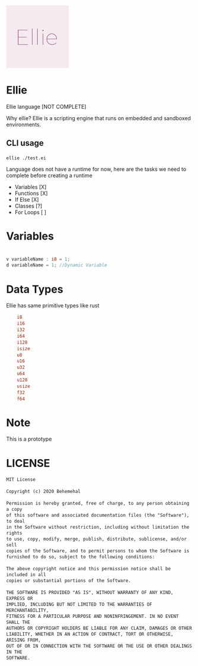 ![icon](./picture/TextIcon/EllieTextIcon@0,33x.png)

# Ellie
Ellie language [NOT COMPLETE]

Why ellie? Ellie is a scripting engine that runs on embedded and sandboxed environments.

## CLI usage

`ellie ./test.ei`

Language does not have a runtime for now, here are the tasks we need to complete before creating a runtime

- Variables [X]
- Functions [X]
- If Else   [X]
- Classes   [?]
- For Loops [ ]

# Variables

```rust

v variableName : i8 = 1;
d variableName = 1; //Dynamic Variable

```

# Data Types

Ellie has same primitive types like rust

```rust
    i8
    i16
    i32
    i64
    i128
    isize
    u8
    u16
    u32
    u64
    u128
    usize
    f32
    f64
```


# Note
This is a prototype

# LICENSE

```
MIT License

Copyright (c) 2020 Behemehal

Permission is hereby granted, free of charge, to any person obtaining a copy
of this software and associated documentation files (the "Software"), to deal
in the Software without restriction, including without limitation the rights
to use, copy, modify, merge, publish, distribute, sublicense, and/or sell
copies of the Software, and to permit persons to whom the Software is
furnished to do so, subject to the following conditions:

The above copyright notice and this permission notice shall be included in all
copies or substantial portions of the Software.

THE SOFTWARE IS PROVIDED "AS IS", WITHOUT WARRANTY OF ANY KIND, EXPRESS OR
IMPLIED, INCLUDING BUT NOT LIMITED TO THE WARRANTIES OF MERCHANTABILITY,
FITNESS FOR A PARTICULAR PURPOSE AND NONINFRINGEMENT. IN NO EVENT SHALL THE
AUTHORS OR COPYRIGHT HOLDERS BE LIABLE FOR ANY CLAIM, DAMAGES OR OTHER
LIABILITY, WHETHER IN AN ACTION OF CONTRACT, TORT OR OTHERWISE, ARISING FROM,
OUT OF OR IN CONNECTION WITH THE SOFTWARE OR THE USE OR OTHER DEALINGS IN THE
SOFTWARE.
```